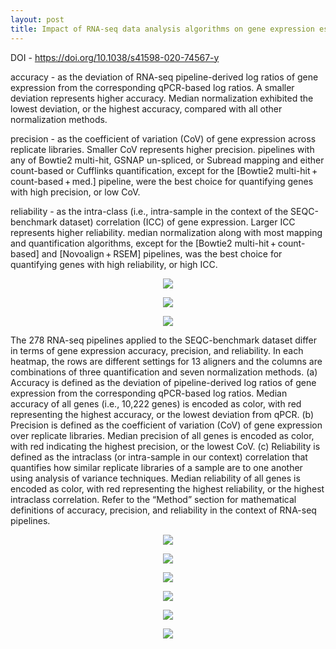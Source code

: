 ```yaml
---
layout: post
title: Impact of RNA-seq data analysis algorithms on gene expression estimation and downstream prediction
---
```

DOI - https://doi.org/10.1038/s41598-020-74567-y

accuracy -  as the deviation of RNA-seq pipeline-derived log ratios of gene expression from the corresponding qPCR-based log ratios.
A smaller deviation represents higher accuracy. Median normalization exhibited the lowest deviation, or the highest accuracy, compared with all other normalization methods.

precision - as the coefficient of variation (CoV) of gene expression across replicate libraries. Smaller CoV represents higher precision.
pipelines with any of Bowtie2 multi-hit, GSNAP un-spliced, or Subread mapping and either count-based or Cufflinks quantification, except for the [Bowtie2 multi-hit + count-based + med.] pipeline, were the best choice for quantifying genes with high precision, or low CoV.

reliability - as the intra-class (i.e., intra-sample in the context of the SEQC-benchmark dataset) correlation (ICC) of gene expression. Larger ICC represents higher reliability.
median normalization along with most mapping and quantification algorithms, except for the [Bowtie2 multi-hit + count-based] and [Novoalign + RSEM] pipelines, was the best choice for quantifying genes with high reliability, or high ICC.


<p align="center">
    <img src="../Images/RNA-seq_FDA_paper_images/pipeline_selection_strategy.png" /> 
</p>  


<p align="center">
    <img src="/Images/rna1.png" /> 
</p>



<p align="center">
    <img src="/images/rna2.png" />
</p>



The 278 RNA-seq pipelines applied to the SEQC-benchmark dataset differ in terms of gene expression accuracy, precision, and reliability. In each heatmap, the rows are different settings for 13 aligners and the columns are combinations of three quantification and seven normalization methods. (a) Accuracy is defined as the deviation of pipeline-derived log ratios of gene expression from the corresponding qPCR-based log ratios. Median accuracy of all genes (i.e., 10,222 genes) is encoded as color, with red representing the highest accuracy, or the lowest deviation from qPCR. (b) Precision is defined as the coefficient of variation (CoV) of gene expression over replicate libraries. Median precision of all genes is encoded as color, with red indicating the highest precision, or the lowest CoV. (c) Reliability is defined as the intraclass (or intra-sample in our context) correlation that quantifies how similar replicate libraries of a sample are to one another using analysis of variance techniques. Median reliability of all genes is encoded as color, with red representing the highest reliability, or the highest intraclass correlation. Refer to the “Method” section for mathematical definitions of accuracy, precision, and reliability in the context of RNA-seq pipelines.



<p align="center">
    <img src="/Images/RNA-seq_FDA_paper_images/mappin_tools.png" />
</p>



<p align="center">
    <img src="/Images/RNA-seq_FDA_paper_images/pipeline_tools.png" />
</p>



<p align="center">
    <img src="/Images/RNA-seq_FDA_paper_images/quantification_tools.png" />
</p>



<p align="center">
    <img src="/Images/RNA-seq_FDA_paper_images/normalization_methods.png" />
</p>



<p align="center">
    <img src="https://github.com/pbpayal/bioinformatics.journal/blob/master/Images/RNA-seq_FDA_paper_images/benchmark_datasets.png" />
</p>



<p align="center">
    <img src="/Images/RNA-seq_FDA_paper_images/pipeline_selection_strategy.png " />
</p>



